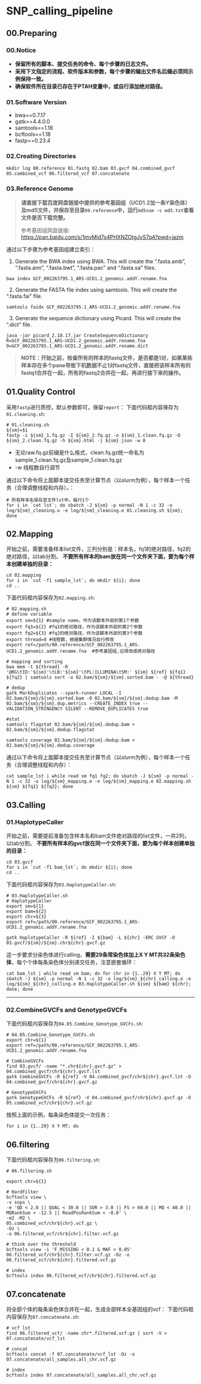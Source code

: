 # SNP_calling_pipeline

## 00.Preparing

### 00.Notice
- **保留所有的脚本、提交任务的命令、每个步骤的日志文件。**
- **采用下文指定的流程、软件版本和参数，每个步骤的输出文件名后缀必须同示例保持一致。**
- **确保软件所在目录已存在于PTAH变量中，或自行添加绝对路径。**

### 01.Software Version
- bwa==0.7.17
- gatk==4.4.0.0
- samtools==1.18
- bcftools==1.18
- fastp==0.23.4

### 02.Creating Directories

```shell
mkdir log 00.reference 01.fastq 02.bam 03.gvcf 04.combined_gvcf 05.combined_vcf 06.filtered_vcf 07.concatenate
```

### 03.Reference Genome
> **请直接下载百度网盘链接中提供的参考基因组（UCD1.2加一条Y染色体）及md5文件，并保存至目录`00.reference`中，运行`md5sum -c md5.txt`查看文件是否下载完整。**  
>
> 参考基因组网盘链接: https://pan.baidu.com/s/1mvMld7s4PHXNZOtgJvS7qA?pwd=jazm 
> 

通过以下步骤为参考基因组建立索引：

1. Generate the BWA index using BWA. This will create the “.fasta.amb”, “.fasta.ann”, “.fasta.bwt”, “.fasta.pac” and “.fasta.sa” files.
```shell
bwa index GCF_002263795.1_ARS-UCD1.2_genomic.addY.rename.fna
```
 
2. Generate the FASTA file index using samtools. This will create the “.fasta.fai” file.
```shell
samtools faidx GCF_002263795.1_ARS-UCD1.2_genomic.addY.rename.fna
```
 
3. Generate the sequence dictionary using Picard. This will create the “.dict” file.
```shell
java -jar picard_2.18.17.jar CreateSequenceDictionary R=GCF_002263795.1_ARS-UCD1.2_genomic.addY.rename.fna O=GCF_002263795.1_ARS-UCD1.2_genomic.addY.rename.dict
```


> **NOTE：开始之前，检查所有的样本的fastq文件，是否都是1对，如果某些样本存在多个pane导致下机数据不止1对fastq文件，直接把该样本所有的fastq1合并在一起，所有的fastq2合并在一起，再进行接下来的操作。** 



## 01.Quality Control

采用`fastp`进行质控，默认参数即可，保留`report`：
下面代码框内容保存为`01.cleaning.sh`:

```shell
# 01.cleaning.sh
${sm}=$1
fastp -i ${sm}_1.fq.gz -I ${sm}_2.fq.gz -o ${sm}_1.clean.fq.gz -O ${sm}_2.clean.fq.gz -h ${sm}.html -j ${sm}.json -w 8
```

- 无论raw.fq.gz前缀是什么格式，clean.fq.gz统一命名为sample_1.clean.fq.gz及sample_1.clean.fq.gz
- -w 线程数自行调节

通过以下命令将上面脚本提交任务至计算节点（以slurm为例），每个样本一个任务（合理调整线程和内存）。：

```
# 所有样本名保存至文件lst中，每行1个
for i in `cat lst`; do sbatch -J ${sm} -p normal -N 1 -c 32 -o log/${sm}_cleaning.o -e log/${sm}_cleaning.e 01.cleaning.sh ${sm}; done
```

## 02.Mapping

开始之前，需要准备样本list文件，三列分别是：样本名，fq1的绝对路径，fq2的绝对路径，以tab分割。
**不要所有样本的bam放在同一个文件夹下面，要为每个样本创建单独的目录：**

```shell
cd 02.mapping
for i in `cut -f1 sample_lst`; do mkdir ${i}; done
cd ..
```

下面代码框内容保存为`02.mapping.sh`:

```shell
# 02.mapping.sh
# define variable
export sm=${1} #sample name，作为该脚本外部的第1个参数
export fq1=${2} #fq1的绝对路径，作为该脚本外部的第2个参数
export fq2=${3} #fq2的绝对路径，作为该脚本外部的第3个参数
export thread=8 #线程数，根据集群情况自行修改
export ref=/path/00.reference/GCF_002263795.1_ARS-UCD1.2_genomic.addY.rename.fna  #参考基因组,记得改成绝对路径
 
# mapping and sorting
bwa mem -t ${thread} -R '@RG\tID:'${sm}'\tLB:'${sm}'\tPL:ILLUMINA\tSM:' ${sm} ${ref} ${fq1} ${fq2} | samtools sort -o 02.bam/${sm}/${sm}.sorted.bam - -@ ${thread}

# dedup
gatk MarkDuplicates --spark-runner LOCAL -I 02.bam/${sm}/${sm}.sorted.bam -O 02.bam/${sm}/${sm}.dedup.bam -M 02.bam/${sm}/${sm}.dup.metrics --CREATE_INDEX true --VALIDATION_STRINGENCY SILENT --REMOVE_DUPLICATES true

#stat
samtools flagstat 02.bam/${sm}/${sm}.dedup.bam > 02.bam/${sm}/${sm}.dedup.flagstat

samtools coverage 02.bam/${sm}/${sm}.dedup.bam > 02.bam/${sm}/${sm}.dedup.coverage

```
通过以下命令将上面脚本提交任务至计算节点（以slurm为例），每个样本一个任务（合理调整线程和内存）：

```
cat sample_lst | while read sm fq1 fq2; do sbatch -J ${sm} -p normal -N 1 -c 32 -o log/${sm}_mapping.o -e log/${sm}_mapping.e 02.mapping.sh ${sm} ${fq1} ${fq2}; done
```



## 03.Calling

### 01.HaplotypeCaller

开始之前，需要提前准备包含样本名和bam文件绝对路径的list文件，一共2列，以tab分割。
**不要所有样本的gvcf放在同一个文件夹下面，要为每个样本创建单独的目录：**

```shell
cd 03.gvcf
for i in `cut -f1 bam_lst`; do mkdir ${i}; done
cd ..
```

下面代码框内容保存为`03.HaplotypeCaller.sh`:
```shell
# 03.HaplotypeCaller.sh
# HaplotypeCaller
export sm=${1}
export bam=${2}
export chr=${3}
export ref=/path/00.reference/GCF_002263795.1_ARS-UCD1.2_genomic.addY.rename.fna
 
gatk HaplotypeCaller -R ${ref} -I ${bam} -L ${chr} -ERC GVCF -O 03.gvcf/${sm}/${sm}.chr${chr}.gvcf.gz
```

这一步要求分染色体进行calling，**需要29条常染色体加上X Y MT共32条染色体**，每个个体每条染色体分别递交任务，注意嵌套循环：
```
cat bam_lst | while read sm bam; do for chr in {1..29} X Y MT; do sbatch -J ${sm} -p normal -N 1 -c 32 -o log/${sm}_${chr}_calling.o -e log/${sm}_${chr}_calling.e 03.HaplotypeCaller.sh ${sm} ${bam} ${chr}; done; done
```


---


### 02.CombineGVCFs and GenotypeGVCFs
下面代码框内容保存为`04.05.Combine_Genotype_GVCFs.sh`:
```shell
# 04.05.Combine_Genotype_GVCFs.sh
export chr=${1}
export ref=/path/00.reference/GCF_002263795.1_ARS-UCD1.2_genomic.addY.rename.fna

# CombineGVCFs 
find 03.gvcf/ -name "*.chr${chr}.gvcf.gz" > 04.combined_gvcf/chr${chr}.gvcf.lst
gatk CombineGVCFs -R ${ref} -V 04.combined_gvcf/chr${chr}.gvcf.lst -O 04.combined_gvcf/chr${chr}.gvcf.gz
 
# GenotypeGVCFs
gatk GenotypeGVCFs -R ${ref} -V 04.combined_gvcf/chr${chr}.gvcf.gz -O 05.combined_vcf/chr${chr}.vcf.gz
```

按照上面的示例，每条染色体提交一次任务：
```
for i in {1..29} X Y MT; do 
```


## 06.filtering
下面代码框内容保存为`06.filtering.sh`:
```shell
# 06.filtering.sh

export chr=${1}

# HardFilter
bcftools view \
-v snps \
-e 'QD < 2.0 || QUAL < 30.0 || SOR > 3.0 || FS > 60.0 || MQ < 40.0 || MQRankSum < -12.5 || ReadPosRankSum < -8.0' \
-m2 -M2 \
05.combined_vcf/chr${chr}.vcf.gz \
-Oz \
-o 06.filtered_vcf/chr${chr}.filter.vcf.gz

# think over the threshold
bcftools view -i 'F_MISSING < 0.1 & MAF > 0.05' 06.filtered_vcf/chr${chr}.filter.vcf.gz -Oz -o 06.filtered_vcf/chr${chr}.filtered.vcf.gz

# index
bcftools index 06.filtered_vcf/chr${chr}.filtered.vcf.gz
```

## 07.concatenate

将全部个体的每条染色体合并在一起，生成全部样本全基因组的vcf：
下面代码框内容保存为`07.concatenate.sh`:

```shell
# vcf lst
find 06.filtered_vcf/ -name chr*.filtered.vcf.gz | sort -V > 07.concatenate/vcf_lst

# concat
bcftools concat -f 07.concatenate/vcf_lst -Oz -o 07.concatenate/all_samples.all_chr.vcf.gz

# index 
bcftools index 07.concatenate/all_samples.all_chr.vcf.gz
```

